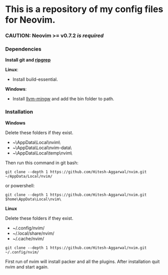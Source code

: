 # This is a repository of my config files for Neovim.

### **CAUTION**: Neovim >= v0.7.2 *is required*

### Dependencies

**Install git and [ripgrep](https://github.com/BurntSushi/ripgrep)**

**Linux**:
* Install build-essential.

**Windows**:
* Install [llvm-mingw](https://github.com/mstorsjo/llvm-mingw)
and add the bin folder to path.

### Installation

**Windows**

Delete these folders if they exist.

* ~\AppData\Local\nvim\
* ~\AppData\Local\nvim-data\
* ~\AppData\Local\temp\nvim\

Then run this command in git bash:
```
git clone --depth 1 https://github.com/Hitesh-Aggarwal/nvim.git ~/AppData/Local/nvim/
```

or powershell:
```
git clone --depth 1 https://github.com/Hitesh-Aggarwal/nvim.git $home\AppData\Local\nvim\
```

**Linux**

Delete these folders if they exist.

* ~/.config/nvim/
* ~/.local/share/nvim/
* ~/.cache/nvim/

```
git clone --depth 1 https://github.com/Hitesh-Aggarwal/nvim.git ~/.config/nvim/
```

First run of nvim will install packer and all the plugins. After installation
quit nvim and start again.
